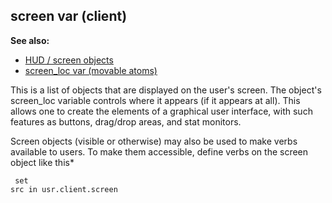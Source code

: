 ## screen var (client)
**See also:**
*   [HUD / screen objects](/%7Bnotes%7D/HUD)
*   [screen_loc var (movable atoms)](/atom/movable/var/screen_loc)


This is a list of objects that are displayed on the user\'s
screen. The object\'s screen_loc variable controls where it appears (if
it appears at all). This allows one to create the elements of a
graphical user interface, with such features as buttons, drag/drop
areas, and stat monitors. 

Screen objects (visible or otherwise)
may also be used to make verbs available to users. To make them
accessible, define verbs on the screen object like this* 
```
 set
src in usr.client.screen 
```
